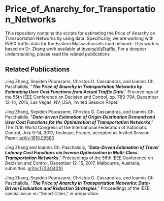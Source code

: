 # Price_of_Anarchy_for_Transportation_Networks
This repository contains the scripts for estimating the Price of Anarchy on Transportation Networks by using data. Specifically, we are working with INRIX traffic data for the Eastern Massachussets road network. This work is based on Dr. Zhang work available at [InverseVIsTraffic](https://github.com/jingzbu/InverseVIsTraffic).
For a deepear understanding, please read the related publications

## Related Publications
Jing Zhang, Sepideh Pourazarm, Christos G. Cassandras, and Ioannis Ch. Paschalidis, "***The Price of Anarchy in Transportation Networks by Estimating User Cost Functions from Actual Traffic Data***," Proceedings of the 55th IEEE Conference on Decision and Control, pp. 789-794, December 12-14, 2016, Las Vegas, NV, USA, Invited Session Paper.

Jing Zhang, Sepideh Pourazarm, Christos G. Cassandras, and Ioannis Ch. Paschalidis, "***Data-driven Estimation of Origin-Destination Demand and User Cost Functions for the Optimization of Transportation Networks***," The 20th World Congress of the International Federation of Automatic Control, July 9-14, 2017, Toulouse, France, accepted as Invited Session Paper. [arXiv:1610.09580](https://arxiv.org/abs/1610.09580#)

Jing Zhang and Ioannis Ch. Paschalidis, "***Data-Driven Estimation of Travel Latency Cost Functions via Inverse Optimization in Multi-Class Transportation Networks***," Proceedings of the 56th IEEE Conference on Decision and Control, December 12-15, 2017, Melbourne, Australia, submitted. [arXiv:1703.04010](https://arxiv.org/abs/1703.04010)

Jing Zhang, Sepideh Pourazarm, Christos G. Cassandras, and Ioannis Ch. Paschalidis, "***The Price of Anarchy in Transportation Networks: Data-Driven Evaluation and Reduction Strategies***," Proceedings of the IEEE: special issue on "Smart Cities," in preparation.

